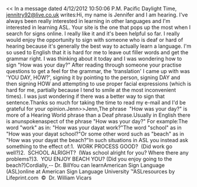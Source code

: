 << In a message dated 4/12/2012 10:50:06 P.M. Pacific Daylight 
			Time, jennitry92@live.co.uk writes:Hi, my name is Jennifer and I am hearing. I've always been really 
			interested in learning in other languages and I'm interested in 
			learning ASL. Your site is the one that pops up the most when I 
			search for signs online. I really like it and it's been helpful so 
			far. I really would enjoy the opportunity to sign with someone who 
			is deaf or hard of hearing because it's generally the best way to 
			actually learn a language. I'm so used to English that it is hard 
			for me to leave out filler words and get the grammar right. I was 
			thinking about it today and I was wondering how to sign "How was 
			your day?" After reading through someone your practise questions to 
			get a feel for the grammar, the 'translation' I came up with was 
			'YOU DAY, HOW?', signing it by pointing to the person, signing DAY 
			and then signing HOW and attempting to use proper facial expressions 
			(which is hard for me, partially because I tend to smile at the most 
			inconvenient times). I was just wondering if there was a better way 
			to sign that sentence.Thanks so much for taking the time to read my e-mail and I'd be 
			grateful for your opinion.Jenn>>Jenn,The phrase  "How was your day?" is more of a Hearing World 
			phrase than a Deaf phrase.Usually in English there is anunspokenaspect of the phrase "How 
			was your day?" For example:The word "work" as in: "How was your dayat work?"The word "school" as in "How was your dayat school?"Or some other word such as "beach" as in "How was your dayat the 
			beach?"In such situations in ASL you instead ask something to the effect 
			of:1.  WORK PROCESS GOOD?  (Did work go well?)2.  SCHOOL ALRIGHT?  (Was school alright for you? Where 
			there any problems?)3.  YOU ENJOY BEACH 
			YOU? (Did you enjoy going to the beach?)Cordially,-- Dr. BillYou can learnAmerican Sign Language (ASL)online at American Sign Language University ™ASLresources by Lifeprint.com  ©  Dr. William Vicars